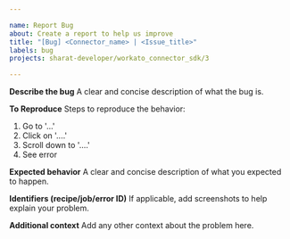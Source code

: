 ```yaml
---

name: Report Bug
about: Create a report to help us improve
title: "[Bug] <Connector_name> | <Issue_title>"
labels: bug
projects: sharat-developer/workato_connector_sdk/3

---
```


**Describe the bug**
A clear and concise description of what the bug is.

**To Reproduce**
Steps to reproduce the behavior:
1. Go to '...'
2. Click on '....'
3. Scroll down to '....'
4. See error

**Expected behavior**
A clear and concise description of what you expected to happen.


**Identifiers (recipe/job/error ID)**
If applicable, add screenshots to help explain your problem.


**Additional context**
Add any other context about the problem here.
